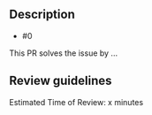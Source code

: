 <!-- AICA Pull Request Template: 10 easy steps for a successful PR!
1. Give the PR a relevant and descriptive title
2. Link the PR to the parent issue, which should already describe and motivate the PR
3. Explain how the PR addresses the parent issue
6. Add any supporting resources (screenshots, test results, etc)
7. Help the reviewer by suggestion the method and estimated time to review
8. If applicable, make a checklist of tasks that should be completed before merging
9.  If applicable, link related issues (blocked by / blocks)
10. Tag reviewers
-->

## Description

<!-- Required: link the parent issue -->
- #0

<!-- Required: explain how the PR addresses the parent issue -->
This PR solves the issue by ...

<!-- Optional: add additional resources (links, screenshots, test results, etc)
## Supporting information
-->

## Review guidelines

<!-- Required: estimate how long a review should take -->
Estimated Time of Review: x minutes

<!-- Optional: provide more suggestions such as "Review by commit", "Read this documentation first", etc -->

<!-- Optional: define a task list that should be completed before merging
## Checklist before merging:
- [x] Task 1
- [ ] Task 2
-->

<!-- Optional: link related issues
## Related issues
### Blocked by:
- #0

### Blocks:
- #0
-->